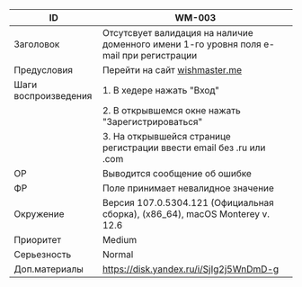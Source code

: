 |ID|WM-003|
|---|---|
|Заголовок|Отсутсвует валидация на наличие доменного имени 1-го уровня поля e-mail при регистрации|
|Предусловия|Перейти на сайт [wishmaster.me](https://wishmaster.me/)|
|Шаги воспроизведения| 1. В хедере нажать "Вход"|
||2. В открывшемся окне нажать "Зарегистрироваться"|
||3. На открывшейся странице регистрации ввести email без .ru или .com|
|ОР|Выводится сообщение об ошибке|
|ФР|Поле принимает невалидное значение|
|Окружение|Версия 107.0.5304.121 (Официальная сборка), (x86_64), macOS Monterey v. 12.6|
|Приоритет|Medium|
|Серьезность|Normal|
|Доп.материалы|https://disk.yandex.ru/i/SjIg2j5WnDmD-g|
